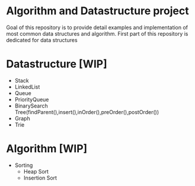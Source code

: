 # Algorithm and Datastructure project
Goal of this repository is to provide detail examples and implementation of most common data structures and algorithm.
First part of this repository is dedicated for data structures
# Datastructure [WIP]
  * Stack
  * LinkedList
  * Queue
  * PriorityQueue
  * BinarySearch Tree(findParent(),insert(),inOrder(),preOrder(),postOrder())
  * Graph
  * Trie
  
# Algorithm [WIP]
  * Sorting
     * Heap Sort
     * Insertion Sort
     
     
  
  
